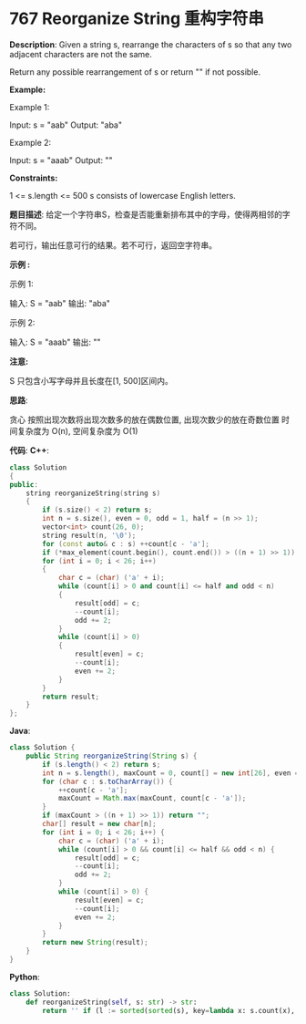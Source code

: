 # 767 Reorganize String 重构字符串

__Description__:
Given a string s, rearrange the characters of s so that any two adjacent characters are not the same.

Return any possible rearrangement of s or return "" if not possible.

__Example:__

Example 1:

Input: s = "aab"
Output: "aba"

Example 2:

Input: s = "aaab"
Output: ""

__Constraints:__

1 <= s.length <= 500
s consists of lowercase English letters.

__题目描述__:
给定一个字符串S，检查是否能重新排布其中的字母，使得两相邻的字符不同。

若可行，输出任意可行的结果。若不可行，返回空字符串。

__示例 :__

示例 1:

输入: S = "aab"
输出: "aba"

示例 2:

输入: S = "aaab"
输出: ""

__注意:__

S 只包含小写字母并且长度在[1, 500]区间内。

__思路__:

贪心
按照出现次数将出现次数多的放在偶数位置, 出现次数少的放在奇数位置
时间复杂度为 O(n), 空间复杂度为 O(1)

__代码__:
__C++__:

```C++
class Solution 
{
public:
    string reorganizeString(string s) 
    {
        if (s.size() < 2) return s;
        int n = s.size(), even = 0, odd = 1, half = (n >> 1);
        vector<int> count(26, 0);
        string result(n, '\0');
        for (const auto& c : s) ++count[c - 'a'];
        if (*max_element(count.begin(), count.end()) > ((n + 1) >> 1)) return "";
        for (int i = 0; i < 26; i++) 
        {
            char c = (char) ('a' + i);
            while (count[i] > 0 and count[i] <= half and odd < n) 
            {
                result[odd] = c;
                --count[i];
                odd += 2;
            }
            while (count[i] > 0) 
            {
                result[even] = c;
                --count[i];
                even += 2;
            }
        }
        return result;
    }
};
```

__Java__:

```Java
class Solution {
    public String reorganizeString(String s) {
        if (s.length() < 2) return s;
        int n = s.length(), maxCount = 0, count[] = new int[26], even = 0, odd = 1, half = (n >> 1);
        for (char c : s.toCharArray()) {
            ++count[c - 'a'];
            maxCount = Math.max(maxCount, count[c - 'a']);
        }
        if (maxCount > ((n + 1) >> 1)) return "";
        char[] result = new char[n];
        for (int i = 0; i < 26; i++) {
            char c = (char) ('a' + i);
            while (count[i] > 0 && count[i] <= half && odd < n) {
                result[odd] = c;
                --count[i];
                odd += 2;
            }
            while (count[i] > 0) {
                result[even] = c;
                --count[i];
                even += 2;
            }
        }
        return new String(result);
    }
}
```

__Python__:

```Python
class Solution:
    def reorganizeString(self, s: str) -> str:
        return '' if (l := sorted(sorted(s), key=lambda x: s.count(x), reverse=True))[0] == l[(n := (len(s) + 1) >> 1)] else ''.join(j for i in zip(l, l[n:]) for j in i) + ['', l[n - 1]][len(s) & 1]
```
